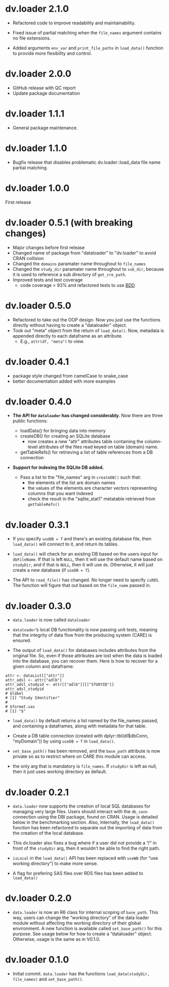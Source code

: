 # dv.loader 2.1.0

- Refactored code to improve readability and maintainability.

- Fixed issue of partial matching when the `file_names` argument contains no file extensions.

- Added arguments `env_var` and `print_file_paths` in `load_data()` function to provide more flexibility and control.

# dv.loader 2.0.0

- GitHub release with QC report
- Update package documentation

# dv.loader 1.1.1

- General package maintenance.

# dv.loader 1.1.0

- Bugfix release that disables problematic dv.loader::load_data file name partial matching.

# dv.loader 1.0.0

First release

# dv.loader 0.5.1 (with breaking changes)

- Major changes before first release
- Changed name of package from "dataloader" to "dv.loader" to avoid CRAN collision
- Changed the `domains` paramater name throughout to `file_names`
- Changed the `study_dir` paramater name throughout to `sub_dir`, because it is used to reference a sub directory of `get_cre_path`.
- Improved tests and test coverage
  - code coverage > 93% and refactored tests to use [BDD](https://testthat.r-lib.org/reference/describe.html)

# dv.loader 0.5.0

- Refactored to take out the OOP design. Now you just use the functions directly without having to create a "dataloader" object.
- Took out "meta" object from the return of `load_data()`. Now, metadata is appended directly to each dataframe as an attribute.
  - E.g., `attr(df, "meta")` to view.

# dv.loader 0.4.1

- package style changed from camelCase to snake_case
- better documentation added with more examples

# dv.loader 0.4.0

- **The API for `dataloader` has changed considerably.** Now there are three public functions:

  - loadData() for bringing data into memory
  - createDB() for creating an SQLite database
    - now creates a new "attr" attributes table containing the column-level attributes
      of the files read keyed on table (domain) name.
  - getTableRefs() for retrieving a list of table references from a DB connection

- **Support for indexing the SQLite DB added.**
  - Pass a list to the "file_names" arg in `createDB()` such that:
    - the elements of the list are domain names
    - the values of the elements are character vectors representing columns that you want indexed
    - check the result in the "sqlite_stat1" metatable retrieved from `getTableRefs()`

# dv.loader 0.3.1

- If you specify `useDB = T` and there's an existing database file,
  then `load_data()` will connect to it, and return its tables.

- `load_data()` will check for an existing DB based on the users
  input for `dbFileName`. If that is left `NULL`, then it will use the
  default name based on `studyDir`, and if that is `NULL`, then it will
  use `db`. Otherwise, it will just create a new database (if `useDB = T`).

- The API to `read_file()` has changed. No longer need to specify `isRDS`.
  The function will figure that out based on the `file_name` passed in.

# dv.loader 0.3.0

- `data.loader` is now called `dataloader`

- `dataloader`’s local DB functionality is now passing unit tests,
  meaning that the integrity of data flow from the producing system
  (CARE) is ensured.

- The output of `load_data()` for databases includes attributes from the
  original file. So, even if those attributes are lost when the data is
  loaded into the database, you can recover them. Here is how to recover
  for a given column and dataframe:

<!-- -->

    attr <- dataList[["attr"]]
    attr_adsl <- attr["adlb"]
    attr_adsl_studyid <- attr[["adlb"]][["STUDYID"]]
    attr_adsl_studyid
    # $label
    # [1] "Study Identifier"
    #
    # $format.sas
    # [1] "$"

- `load_data()` by default returns a list named by the file_names passed,
  and containing a dataframes, along with metadata for that
  table.

- Create a DB table connection (created with dplyr::tbl(dl$dbConn, “myDomain”))
  by using `useDB = T` in `load_data()`.

- `set_base_path()` has been removed, and the `base_path` attribute is
  now private so as to restrict where on CARE this module can access.

- the only arg that is mandatory is `file_names`. If `studyDir` is left
  as null, then it just uses working directory as default.

# dv.loader 0.2.1

- `data.loader` now supports the creation of local SQL databases for
  managing very large files. Users should interact with the `db_conn`
  connection using the DBI package, found on CRAN. Usage is detailed
  below in the benchmarking section. Also, internally, the
  `load_data()` function has been refactored to separate out the
  importing of data from the creation of the local database.

- This dv.loader also fixes a bug where if a user did not provide a “/”
  in front of the `studyDir` arg, then it wouldn’t be able to find
  the right path.

- `isLocal` in the `load_data()` API has been replaced with `useWD`
  (for “use working directory”) to make more sense.

- A flag for prefering SAS files over RDS files has been added to
  `load_data()`

# dv.loader 0.2.0

- `data.loader` is now an R6 class for internal scoping of
  `base_path`. This way, users can change the “working directory” of
  the data loader module without affecting the working directory of
  their global environment. A new function is available called
  `set_base_path()` for this purpose. See usage below for how to
  create a “dataloader” object. Otherwise, usage is the same as in
  V0.1.0.

# dv.loader 0.1.0

- Initial commit. `data.loader` has the functions
  `load_data(studyDir, file_names)` and `set_base_path()`.
